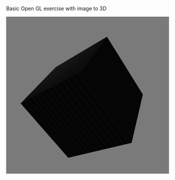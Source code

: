 Basic Open GL exercise with image to 3D 

![alt tag](https://github.com/AnnaKolla/Images/blob/master/GLTUTORIAL.png)
